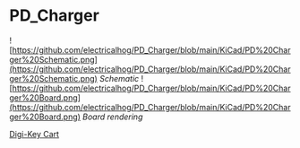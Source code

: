 # PD_Charger
![https://github.com/electricalhog/PD_Charger/blob/main/KiCad/PD%20Charger%20Schematic.png](https://github.com/electricalhog/PD_Charger/blob/main/KiCad/PD%20Charger%20Schematic.png)
*Schematic*
![https://github.com/electricalhog/PD_Charger/blob/main/KiCad/PD%20Charger%20Board.png](https://github.com/electricalhog/PD_Charger/blob/main/KiCad/PD%20Charger%20Board.png)
*Board rendering*

[Digi-Key Cart](https://www.digikey.com/short/v39zppv0)
